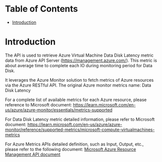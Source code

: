 # Table of Contents
- [Introduction](#introduction)


# Introduction <a name="introduction"></a>
The API is used to retrieve Azure Virtual Machine Data Disk Latency metric data from Azure API Server (https://management.azure.com/). This metric is about average time to complete each IO during monitoring period for Data Disk.



It leverages the Azure Monitor solution to fetch metrics of Azure resources via the Azure RESTful API. The original Azure monitor metrics name: Data Disk Latency



For a complete list of available metrics for each Azure resource, please reference to Microsoft document: https://learn.microsoft.com/en-us/azure/azure-monitor/essentials/metrics-supported 

For Data Disk Latency metric detailed information, please refer to Microsoft document: https://learn.microsoft.com/en-us/azure/azure-monitor/reference/supported-metrics/microsoft-compute-virtualmachines-metrics

For Azure Metrics APIs detailed definition, such as Input, Output, etc., please refer to the following document:
[Microsoft Azure Resource Management API document](https://learn.microsoft.com/en-us/rest/api/monitor/metrics/list?view=rest-monitor-2023-10-01&tabs=HTTP)
